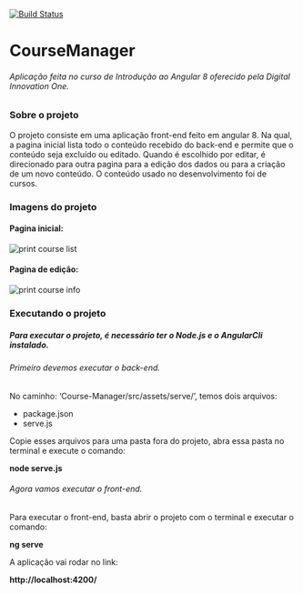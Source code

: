 [![Build Status](https://travis-ci.com/jnsAntunes/Course-Manager.svg?branch=main)](https://travis-ci.com/jnsAntunes/Course-Manager)

<h1> CourseManager </h1>

<h6> Aplicação feita no curso de Introdução ao Angular 8 oferecido pela Digital Innovation One. </h6>

<h3> Sobre o projeto </h3>

O projeto consiste em uma aplicação front-end feito em angular 8. Na qual, a pagina inicial lista todo o conteúdo recebido do back-end e permite que o conteúdo seja excluído ou editado. Quando é escolhido por editar, é direcionado para outra pagina para a edição dos dados ou para a criação de um novo conteúdo. O conteúdo usado no desenvolvimento foi de cursos.

<h3> Imagens do projeto </h3>

<h4> Pagina inicial: </h4>

![print course list](https://user-images.githubusercontent.com/53447664/106157414-72c27280-6161-11eb-8945-8f3b0343f90b.png)

<h4> Pagina de edição: </h4>

![print course info](https://user-images.githubusercontent.com/53447664/106157494-853cac00-6161-11eb-8e7a-f6d9d1838549.png)

<h3> Executando o projeto </h3>

<h5> Para executar o projeto, é necessário ter o Node.js e o AngularCli instalado. </h5>

<h6> Primeiro devemos executar o back-end. </h6>

No caminho: ‘Course-Manager/src/assets/serve/’, temos dois arquivos:

<ul>
	<li>package.json</li>
  <li>serve.js</li>
</ul>

Copie esses arquivos para uma pasta fora do projeto, abra essa pasta no terminal e execute o comando:

<b> node serve.js </b>

<h6> Agora vamos executar o front-end. </h6>

Para executar o front-end, basta abrir o projeto com o terminal e executar o comando:

<b> ng serve </b>

A aplicação vai rodar no link:

<b> http://localhost:4200/ </b>
